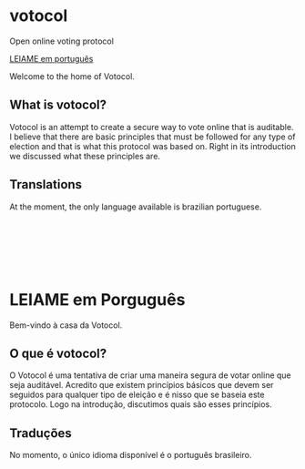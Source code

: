 # votocol
Open online voting protocol

[LEIAME em português](#o-que-é-votocol)

Welcome to the home of Votocol.

## What is votocol?
Votocol is an attempt to create a secure way to vote online that is auditable. I believe that there are basic principles that must be followed for any type of election and that is what this protocol was based on. Right in its introduction we discussed what these principles are.

## Translations
At the moment, the only language available is brazilian portuguese.


<br>
<br>
<br>
<br>
<br>


# LEIAME em Porguguês

Bem-vindo à casa da Votocol.

## O que é votocol?
O Votocol é uma tentativa de criar uma maneira segura de votar online que seja auditável. Acredito que existem princípios básicos que devem ser seguidos para qualquer tipo de eleição e é nisso que se baseia este protocolo. Logo na introdução, discutimos quais são esses princípios.

## Traduções
No momento, o único idioma disponível é o português brasileiro.
